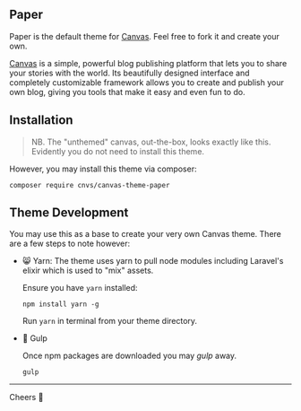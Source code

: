 ## Paper

Paper is the default theme for [Canvas](https://github.com/cnvs/canvas). Feel free to fork it and create your own.

[Canvas](http://canvas.toddaustin.io) is a simple, powerful blog publishing platform that lets you to share your stories with the world. Its beautifully designed interface and completely customizable framework allows you to create and publish your own blog, giving you tools that make it easy and even fun to do. 

## Installation

> NB. The "unthemed" canvas, out-the-box, looks exactly like this. Evidently you do not need to install this theme. 

However, you may install this theme via composer:

````
composer require cnvs/canvas-theme-paper
````

## Theme Development

You may use this as a base to create your very own Canvas theme. There are a few steps to note however:

- :smile_cat: Yarn: The theme uses yarn to pull node modules including Laravel's elixir which is used to "mix" assets.
  
  Ensure you have `yarn` installed:
  ````
  npm install yarn -g
  ````

  Run `yarn` in terminal from your theme directory.

- :beer: Gulp

  Once npm packages are downloaded you may *gulp* away.
  ````
  gulp
  ````

---
Cheers :beers: